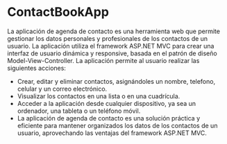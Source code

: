 # ContactBookApp

La aplicación de agenda de contacto es una herramienta web que permite gestionar los datos personales y profesionales de los contactos de un usuario. La aplicación utiliza el framework ASP.NET MVC para crear una interfaz de usuario dinámica y responsive, basada en el patrón de diseño Model-View-Controller. La aplicación permite al usuario realizar las siguientes acciones:

- Crear, editar y eliminar contactos, asignándoles un nombre, telefono, celular y un correo electrónico.
- Visualizar los contactos en una lista o en una cuadrícula.
- Acceder a la aplicación desde cualquier dispositivo, ya sea un ordenador, una tableta o un teléfono móvil.
- La aplicación de agenda de contacto es una solución práctica y eficiente para mantener organizados los datos de los contactos de un usuario, aprovechando las ventajas del framework ASP.NET MVC.
